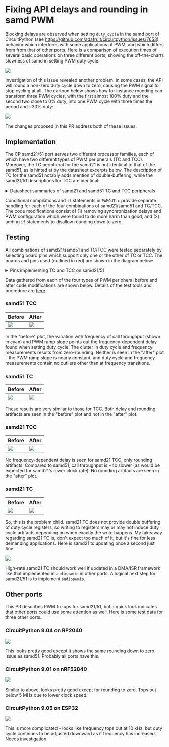 # Fixing API delays and rounding in samd PWM

Blocking delays are observed when setting `duty_cycle` in the samd port of CircuitPython (see https://github.com/adafruit/circuitpython/issues/7653), behavior which interferes with some applications of PWM, and which differs from from that of other ports.  Here is a comparison of execution times of several basic operations on three different ports, showing the off-the-charts slowness of samd in setting PWM duty cycle:

![](samd51_benchmarks.png)

Investigation of this issue revealed another problem.  In some cases, the API will round a non-zero duty cycle down to zero, causing the PWM signal to stop cycling at all.  The cartoon below shows how for instance rounding can transform three PWM cycles, with the first almost 100% duty and the second two close to 0% duty, into one PWM cycle with three times the period and ~33% duty:

![](pwm_rounding.png)

The changes proposed in this PR address both of these issues.

## Implementation

The CP samd21/51 port serves two different processor families, each of which have two different types of PWM peripherals (TC and TCC).  Moreover, the TC peripheral for the samd21 is not identical to that of the samd51, as is hinted at by the datasheet excerpts below.  The description of TC for the samd51 notably adds mention of double-buffering, while the samd21/51 descriptions for TCC are identical:

<details>
<summary>Datasheet summaries of samd21 and samd51 TC and TCC peripherals</summary>

![](samd_tc_tcc_datasheet_blurbs.png)

</details>

Conditional compilations and `if` statements in `PWMOUT.c` provide separate handling for each of the four combinations of samd21/samd51 and TC/TCC.  The code modifications consist of (1) removing synchronization delays and PWM configuration which were found to do more harm than good, and (2) adding `if` statements to disallow rounding down to zero.

## Testing

All combinations of samd21/samd51 and TC/TCC were tested separately by selecting board pins which support only one or the other of TC or TCC.  The boards and pins used (outlined in red) are shown in the diagram below:

<details>
<summary>Pins implementing TC and TCC on samd21/51</summary>

![](samd21_51_board_pinouts.png)

</details>

Data gathered from each of the four types of PWM peripheral before and after code modifications are shown below.  Details of the test tools and procedure are [here](/tools/pwm/README.md).

### samd51 TCC

| Before | After |
| ----------- | ---------- |
| ![](ramps_samd51_tcc_910.png) | ![](ramps_samd51_tcc_910_fixed.png)  |

In the "before" plot, the variation with frequency of call throughput (shown in cyan) and PWM ramp slope points out the frequency-dependent delay found when setting duty cycle.  The clutter in duty cycle and frequency measurements results from zero-rounding.  Neither is seen in the "after" plot - the PWM ramp slope is nearly constant, and duty cycle and frequency measurements contain no outliers other than at frequency transitions.

### samd51 TC

| Before | After |
| ----------- | ---------- |
| ![](ramps_samd51_tc_910.png) | ![](ramps_samd51_tc_910_fixed.png)  |

These results are very similar to those for TCC.  Both delay and rounding artifacts are seen in the "before" plot and not in the "after" plot.

### samd21 TCC

| Before | After |
| ----------- | ---------- |
| ![](ramps_samd21_tcc_910.png) | ![](ramps_samd21_tcc_910_fixed.png)  |

No frequency-dependent delay is seen for samd21 TCC, only rounding artifacts.  Compared to samd51, call throughput is ~4x slower (as would be expected for samd21's lower clock rate).  No rounding artifacts are seen in the "after" plot.

### samd21 TC

| Before | After |
| ----------- | ---------- |
| ![](ramps_samd21_tc_910.png) | ![](ramps_samd21_tc_910_fixed.png)  |

So, this is the problem child.  samd21 TC does not provide double buffering of duty cycle registers, so writing to registers may or may not induce duty cycle artifacts depending on when exactly the write happens.  My takeaway regarding samd21 TC is, don't expect too much of it, but it's fine for less demanding applications.  Here is samd21 tc updating once a second just fine:

![](slow_samd21_tc_910_fixed.png)

High-rate samd21 TC should work well if updated in a DMA/ISR framework like that implemented in `audiopwmio` in other ports.  A logical next step for samd21/51 is to implement `audiopwmio`.

## Other ports

This PR describes PWM fix-ups for samd21/51, but a quick look indicates that other ports could use some attention as well.  Here is some test data for three other ports.

### CircuitPython 9.04 on RP2040

<img src="ramps_rp2040_904.png" />

This looks pretty good except it shows the same rounding down to zero issue as samd51.  Probably all ports have this.

### CircuitPython 9.01 on nRF52840

<img src="ramps_nrf52840_901.png" />

Similar to above, looks pretty good except for rounding to zero.  Tops out below 5 MHz due to lower clock speed.

### CircuitPython 9.05 on ESP32

<img src="ramps_esp32s2_905.png" />

This is more complicated - looks like frequency tops out at 10 kHz, but duty cycle continues to be adjusted downward as if frequency has increased.  Needs investigation.
